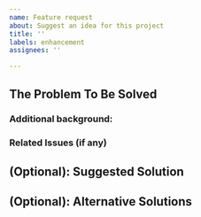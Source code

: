 ```yaml
---
name: Feature request
about: Suggest an idea for this project
title: ''
labels: enhancement
assignees: ''

---
```


<!--
Please present a concise description of the problem to be addressed by this feature request. Please be clear about what parts of the problem are considered to be in-scope and out-of-scope.)
-->

## The Problem To Be Solved

### Additional background:

### Related Issues (if any)

<!--
A concise description of your preferred solution. Things to address include:

Details of the technical implementation
Tradeoffs made in design decisions
Caveats and considerations for the future
If there are multiple solutions, please present each one separately. Save comparisons for the very end.)-->

## (Optional): Suggested Solution

## (Optional): Alternative Solutions
